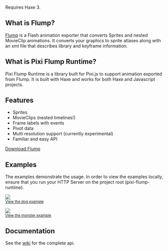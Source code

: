 Requires Haxe 3.

## What is Flump?

[Flump](https://github.com/tconkling/flump) is a Flash animation exporter that converts Sprites and nested MovieClip animations. It converts your graphics to sprite atlases along with an xml file that describes library and keyframe information.

## What is Pixi Flump Runtime?

Pixi Flump Runtime is a library built for Pixi.js to support animation exported from Flump. It is built with Haxe and works for both Haxe and Javascript projects.

## Features
- Sprites
- MovieClips (nested timelines!)
- Frame labels with events
- Pivot data
- Multi resolution support (currently experimental)
- Familiar and easy API

[Download Flump](<https://github.com/tconkling/flump/releases/tag/v1.5.1>)

## Examples

The examples demonstrate the usage. In order to view the examples locally, ensure that you run your HTTP Server on the project root (pixi-flump-runtime).

<a href="http://jackwlee01.github.io/pixi-flump-runtime/dog/"><img src="http://i.imgur.com/k3mjwgR.png"></a>
<br><sub><a href="http://jackwlee01.github.io/pixi-flump-runtime/dog/">View the dog example</a></sub>

<a href="http://jackwlee01.github.io/pixi-flump-runtime/monster/"><img src="http://i.imgur.com/MAzJOL6.png"></a>
<br><sub><a href="http://jackwlee01.github.io/pixi-flump-runtime/monster/">View the monster example</a></sub>

## Documentation

See the [wiki](https://github.com/jackwlee01/pixi-flump-runtime/wiki) for the complete api.
